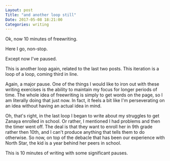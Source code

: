 ```yaml
---
Layout: post
Title: "and another loop still"
Date: 2017-05-08 18:21:00
Categories: writing
---
```


Ok, now 10 minutes of freewriting.

Here I go, non-stop.

Except now I've paused.

This is another loop again, related to the last two posts. This iteration is a loop of a loop, coming third in line.

Again, a major pause. One of the things I would like to iron out with these writing exercises is the ability to maintain my focus for longer periods of time. The whole idea of freewriting is simply to get words on the page, so I am literally doing that just now. In fact, it feels a bit like I'm perseverating on an idea without having an actual idea in mind.

Oh, that's right, in the last loop I began to write about my struggles to get Zanaya enrolled in school. Or rather, I mentioned I had problems and then the timer went off. The deal is that they want to enroll her in 9th grade rather then 10th, and I can't produce anything that tells them to do otherwise. So now, on top of the debacle that has been our experience with North Star, the kid is a year behind her peers in school.

This is 10 minutes of writing with some significant pauses.

